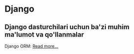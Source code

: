 # Django
## Django dasturchilari uchun ba'zi muhim ma'lumot va qo'llanmalar

 Django ORM: [Read more...](https://github.com/Javohir-dev/Django/blob/master/ORM/orm-base.md)

